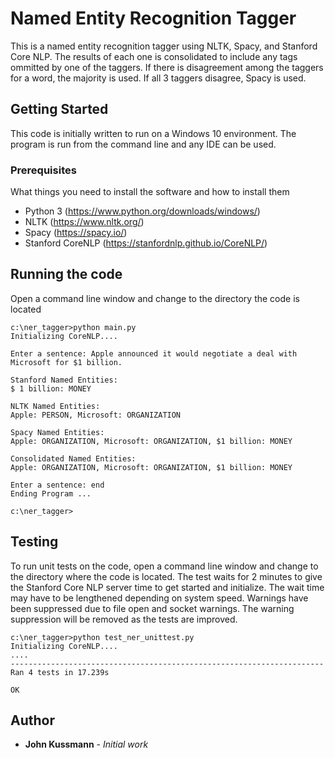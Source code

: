 # Named Entity Recognition Tagger
This is a named entity recognition tagger using NLTK, Spacy, and Stanford Core NLP. The results of each one is consolidated to include any tags ommitted by one of the taggers. If there is disagreement among the taggers for a word, the majority is used. If all 3 taggers disagree, Spacy is used.

## Getting Started

This code is initially written to run on a Windows 10 environment. The program is run from the command line and any IDE can be used.

### Prerequisites

What things you need to install the software and how to install them
* Python 3 (https://www.python.org/downloads/windows/)
* NLTK (https://www.nltk.org/)
* Spacy (https://spacy.io/)
* Stanford CoreNLP (https://stanfordnlp.github.io/CoreNLP/)

## Running the code

Open a command line window and change to the directory the code is located

```
c:\ner_tagger>python main.py
Initializing CoreNLP....

Enter a sentence: Apple announced it would negotiate a deal with Microsoft for $1 billion.

Stanford Named Entities:
$ 1 billion: MONEY

NLTK Named Entities:
Apple: PERSON, Microsoft: ORGANIZATION

Spacy Named Entities:
Apple: ORGANIZATION, Microsoft: ORGANIZATION, $1 billion: MONEY

Consolidated Named Entities:
Apple: ORGANIZATION, Microsoft: ORGANIZATION, $1 billion: MONEY

Enter a sentence: end
Ending Program ...

c:\ner_tagger>
```

## Testing

To run unit tests on the code, open a command line window and change to the directory where the code is located.
The test waits for 2 minutes to give the Stanford Core NLP server time to get started and initialize.
The wait time may have to be lengthened depending on system speed. Warnings have been suppressed due to file
open and socket warnings. The warning suppression will be removed as the tests are improved.

```
c:\ner_tagger>python test_ner_unittest.py
Initializing CoreNLP....
....
----------------------------------------------------------------------
Ran 4 tests in 17.239s

OK
```

## Author

* **John Kussmann** - *Initial work*